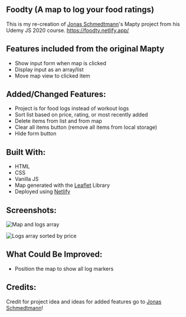 ## Foodty (A map to log your food ratings)

This is my re-creation of [Jonas Schmedtmann](https://twitter.com/jonasschmedtman)'s Mapty project from his Udemy JS 2020 course.
https://foodty.netlify.app/

## Features included from the original Mapty

- Show input form when map is clicked
- Display input as an array/list
- Move map view to clicked item

## Added/Changed Features:

- Project is for food logs instead of workout logs
- Sort list based on price, rating, or most recently added
- Delete items from list and from map
- Clear all items button (remove all items from local storage)
- Hide form button

## Built With:

- HTML
- CSS
- Vanilla JS
- Map generated with the [Leaflet](https://leafletjs.com/) Library
- Deployed using [Netlify](https://www.netlify.com/)

## Screenshots:

![Map and logs array](https://user-images.githubusercontent.com/47929016/112253323-bf837080-8c1b-11eb-866e-77c64f345584.png)

![Logs array sorted by price](https://user-images.githubusercontent.com/47929016/112253433-eb065b00-8c1b-11eb-86b7-a90ebd78b1ce.png)

## What Could Be Improved:

- Position the map to show all log markers

## Credits:

Credit for project idea and ideas for added features go to [Jonas Schmedtmann](https://twitter.com/jonasschmedtman)!

